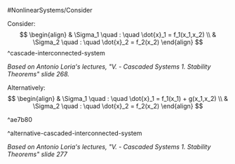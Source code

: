 #NonlinearSystems/Consider

Consider:
$$
\begin{align}
& \Sigma_1 \quad : \quad \dot{x}_1 = f_1(x_1,x_2) \\
& \Sigma_2 \quad : \quad \dot{x}_2 = f_2(x_2)
\end{align}
$$
^cascade-interconnected-system

*Based on Antonio Loria's lectures, "V. - Cascaded Systems 1. Stability Theorems" slide 268.*



Alternatively:
$$
\begin{align}
& \Sigma_1 \quad : \quad \dot{x}_1 = f_1(x_1) + g(x_1,x_2) \\
& \Sigma_2 \quad : \quad \dot{x}_2 = f_2(x_2)
\end{align}
$$

^ae7b80

 ^alternative-cascaded-interconnected-system

*Based on Antonio Loria's lectures, "V. - Cascaded Systems 1. Stability Theorems" slide 277*

